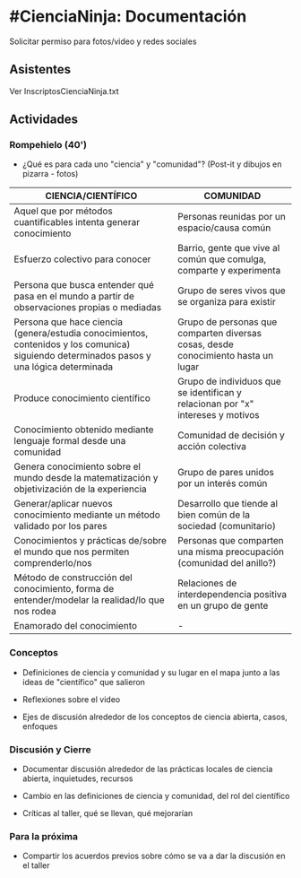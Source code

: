 # #CienciaNinja: Documentación

Solicitar permiso para fotos/video y redes sociales

## Asistentes

Ver InscriptosCienciaNinja.txt

## Actividades

### Rompehielo (40')

- ¿Qué es para cada uno "ciencia" y "comunidad"? (Post-it y dibujos en pizarra - fotos)

|CIENCIA/CIENTÍFICO | COMUNIDAD
|----|------|
|Aquel que por métodos cuantificables intenta generar conocimiento|Personas reunidas por un espacio/causa común
|Esfuerzo colectivo para conocer|Barrio, gente que vive al común que comulga, comparte y experimenta
|Persona que busca entender qué pasa en el mundo a partir de observaciones propias o mediadas|Grupo de seres vivos que se organiza para existir
|Persona que hace ciencia (genera/estudia conocimientos, contenidos y los comunica) siguiendo determinados pasos y una lógica determinada|Grupo de personas que comparten diversas cosas, desde conocimiento hasta un lugar
|Produce conocimiento científico|Grupo de individuos que se identifican y relacionan por "x" intereses y motivos
|Conocimiento obtenido mediante lenguaje formal desde una comunidad|Comunidad de decisión y acción colectiva
|Genera conocimiento sobre el mundo desde la matematización y objetivización de la experiencia|Grupo de pares unidos por un interés común
|Generar/aplicar nuevos conocimiento mediante un método validado por los pares|Desarrollo que tiende al bien común de la sociedad (comunitario)
|Conocimientos y prácticas de/sobre el mundo que nos permiten comprenderlo/nos|Personas que comparten una misma preocupación (comunidad del anillo?)
|Método de construcción del conocimiento, forma de entender/modelar la realidad/lo que nos rodea|Relaciones de interdependencia positiva en un grupo de gente
|Enamorado del conocimiento|-

### Conceptos

- Definiciones de ciencia y comunidad y su lugar en el mapa junto a las ideas de "científico" que salieron

- Reflexiones sobre el video

- Ejes de discusión alrededor de los conceptos de ciencia abierta, casos, enfoques

### Discusión y Cierre

- Documentar discusión alrededor de las prácticas locales de ciencia abierta, inquietudes, recursos

- Cambio en las definiciones de ciencia y comunidad, del rol del científico

- Críticas al taller, qué se llevan, qué mejorarían

### Para la próxima

- Compartir los acuerdos previos sobre cómo se va a dar la discusión en el taller
